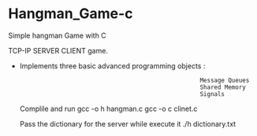 # Hangman_Game-c
Simple hangman Game with C

  TCP-IP SERVER CLIENT game.
  
  - Implements three basic advanced programming objects :  
                                                           
                                                           Message Queues
                                                           Shared Memory
                                                           Signals
    Complile and run
      gcc -o h hangman.c
      gcc -o c clinet.c
     
    Pass the dictionary for the server while execute it
      ./h dictionary.txt   
                                                        
